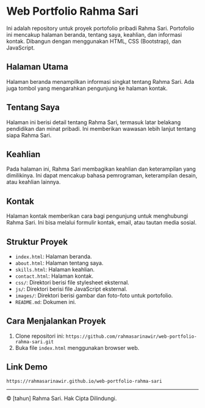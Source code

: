 # Web Portfolio Rahma Sari

Ini adalah repository untuk proyek portofolio pribadi Rahma Sari. Portofolio ini mencakup halaman beranda, tentang saya, keahlian, dan informasi kontak. Dibangun dengan menggunakan HTML, CSS (Bootstrap), dan JavaScript.

## Halaman Utama

Halaman beranda menampilkan informasi singkat tentang Rahma Sari. Ada juga tombol yang mengarahkan pengunjung ke halaman kontak.

## Tentang Saya

Halaman ini berisi detail tentang Rahma Sari, termasuk latar belakang pendidikan dan minat pribadi. Ini memberikan wawasan lebih lanjut tentang siapa Rahma Sari.

## Keahlian

Pada halaman ini, Rahma Sari membagikan keahlian dan keterampilan yang dimilikinya. Ini dapat mencakup bahasa pemrograman, keterampilan desain, atau keahlian lainnya.

## Kontak

Halaman kontak memberikan cara bagi pengunjung untuk menghubungi Rahma Sari. Ini bisa melalui formulir kontak, email, atau tautan media sosial.

## Struktur Proyek

- `index.html`: Halaman beranda.
- `about.html`: Halaman tentang saya.
- `skills.html`: Halaman keahlian.
- `contact.html`: Halaman kontak.
- `css/`: Direktori berisi file stylesheet eksternal.
- `js/`: Direktori berisi file JavaScript eksternal.
- `images/`: Direktori berisi gambar dan foto-foto untuk portofolio.
- `README.md`: Dokumen ini.

## Cara Menjalankan Proyek

1. Clone repositori ini: `https://github.com/rahmasarinawir/web-portfolio-rahma-sari.git`
2. Buka file `index.html` menggunakan browser web.

## Link Demo

`https://rahmasarinawir.github.io/web-portfolio-rahma-sari`


---

&copy; [tahun] Rahma Sari. Hak Cipta Dilindungi.
